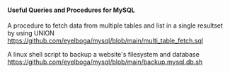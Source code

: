 
#### Useful Queries and Procedures for MySQL
A procedure to fetch data from multiple tables and list in a single resultset by using UNION
https://github.com/eyelboga/mysql/blob/main/multi_table_fetch.sql

A linux shell script to backup a website's filesystem and database
https://github.com/eyelboga/mysql/blob/main/backup.mysql.db.sh
